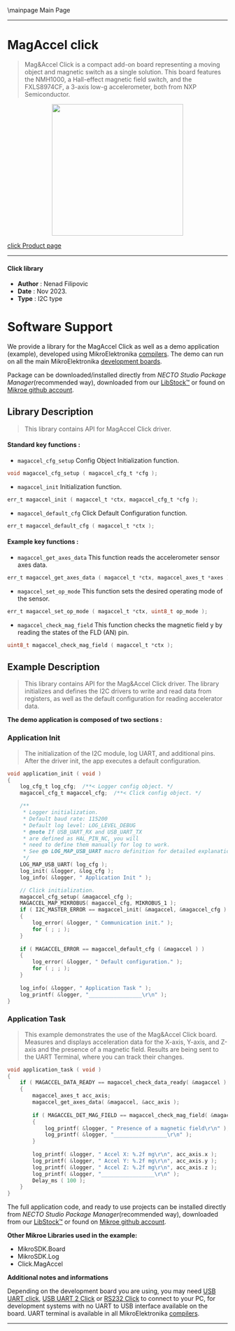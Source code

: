 \mainpage Main Page

---
# MagAccel click

> Mag&Accel Click is a compact add-on board representing a moving object and magnetic switch as a single solution. This board features the NMH1000, a Hall-effect magnetic field switch, and the FXLS8974CF, a 3-axis low-g accelerometer, both from NXP Semiconductor.

<p align="center">
  <img src="https://download.mikroe.com/images/click_for_ide/magaccel_click.png" height=300px>
</p>

[click Product page](https://www.mikroe.com/magaccel-click)

---


#### Click library

- **Author**        : Nenad Filipovic
- **Date**          : Nov 2023.
- **Type**          : I2C type


# Software Support

We provide a library for the MagAccel Click
as well as a demo application (example), developed using MikroElektronika
[compilers](https://www.mikroe.com/necto-studio).
The demo can run on all the main MikroElektronika [development boards](https://www.mikroe.com/development-boards).

Package can be downloaded/installed directly from *NECTO Studio Package Manager*(recommended way), downloaded from our [LibStock&trade;](https://libstock.mikroe.com) or found on [Mikroe github account](https://github.com/MikroElektronika/mikrosdk_click_v2/tree/master/clicks).

## Library Description

> This library contains API for MagAccel Click driver.

#### Standard key functions :

- `magaccel_cfg_setup` Config Object Initialization function.
```c
void magaccel_cfg_setup ( magaccel_cfg_t *cfg );
```

- `magaccel_init` Initialization function.
```c
err_t magaccel_init ( magaccel_t *ctx, magaccel_cfg_t *cfg );
```

- `magaccel_default_cfg` Click Default Configuration function.
```c
err_t magaccel_default_cfg ( magaccel_t *ctx );
```

#### Example key functions :

- `magaccel_get_axes_data` This function reads the accelerometer sensor axes data.
```c
err_t magaccel_get_axes_data ( magaccel_t *ctx, magaccel_axes_t *axes );
```

- `magaccel_set_op_mode` This function sets the desired operating mode of the sensor.
```c
err_t magaccel_set_op_mode ( magaccel_t *ctx, uint8_t op_mode );
```

- `magaccel_check_mag_field` This function checks the magnetic field y by reading the states of the FLD (AN) pin.
```c
uint8_t magaccel_check_mag_field ( magaccel_t *ctx );
```

## Example Description

> This library contains API for the Mag&Accel Click driver.
> The library initializes and defines the I2C drivers to 
> write and read data from registers, as well as the default 
> configuration for reading accelerator data.

**The demo application is composed of two sections :**

### Application Init

> The initialization of the I2C module, log UART, and additional pins.
> After the driver init, the app executes a default configuration.

```c
void application_init ( void ) 
{
    log_cfg_t log_cfg;  /**< Logger config object. */
    magaccel_cfg_t magaccel_cfg;  /**< Click config object. */

    /** 
     * Logger initialization.
     * Default baud rate: 115200
     * Default log level: LOG_LEVEL_DEBUG
     * @note If USB_UART_RX and USB_UART_TX 
     * are defined as HAL_PIN_NC, you will 
     * need to define them manually for log to work. 
     * See @b LOG_MAP_USB_UART macro definition for detailed explanation.
     */
    LOG_MAP_USB_UART( log_cfg );
    log_init( &logger, &log_cfg );
    log_info( &logger, " Application Init " );

    // Click initialization.
    magaccel_cfg_setup( &magaccel_cfg );
    MAGACCEL_MAP_MIKROBUS( magaccel_cfg, MIKROBUS_1 );
    if ( I2C_MASTER_ERROR == magaccel_init( &magaccel, &magaccel_cfg ) ) 
    {
        log_error( &logger, " Communication init." );
        for ( ; ; );
    }
    
    if ( MAGACCEL_ERROR == magaccel_default_cfg ( &magaccel ) )
    {
        log_error( &logger, " Default configuration." );
        for ( ; ; );
    }
    
    log_info( &logger, " Application Task " );
    log_printf( &logger, "_________________\r\n" );
}
```

### Application Task

> This example demonstrates the use of the Mag&Accel Click board.
> Measures and displays acceleration data for the X-axis, Y-axis, and Z-axis 
> and the presence of a magnetic field. 
> Results are being sent to the UART Terminal, where you can track their changes.

```c
void application_task ( void ) 
{
    if ( MAGACCEL_DATA_READY == magaccel_check_data_ready( &magaccel ) )
    {
        magaccel_axes_t acc_axis;
        magaccel_get_axes_data( &magaccel, &acc_axis );
        
        if ( MAGACCEL_DET_MAG_FIELD == magaccel_check_mag_field( &magaccel ) )
        {
            log_printf( &logger, " Presence of a magnetic field\r\n" );
            log_printf( &logger, "_________________\r\n" );
        }
        
        log_printf( &logger, " Accel X: %.2f mg\r\n", acc_axis.x );
        log_printf( &logger, " Accel Y: %.2f mg\r\n", acc_axis.y );
        log_printf( &logger, " Accel Z: %.2f mg\r\n", acc_axis.z );
        log_printf( &logger, "_________________\r\n" );
        Delay_ms ( 100 );
    }
}
```

The full application code, and ready to use projects can be installed directly from *NECTO Studio Package Manager*(recommended way), downloaded from our [LibStock&trade;](https://libstock.mikroe.com) or found on [Mikroe github account](https://github.com/MikroElektronika/mikrosdk_click_v2/tree/master/clicks).

**Other Mikroe Libraries used in the example:**

- MikroSDK.Board
- MikroSDK.Log
- Click.MagAccel

**Additional notes and informations**

Depending on the development board you are using, you may need
[USB UART click](https://www.mikroe.com/usb-uart-click),
[USB UART 2 Click](https://www.mikroe.com/usb-uart-2-click) or
[RS232 Click](https://www.mikroe.com/rs232-click) to connect to your PC, for
development systems with no UART to USB interface available on the board. UART
terminal is available in all MikroElektronika
[compilers](https://shop.mikroe.com/compilers).

---
